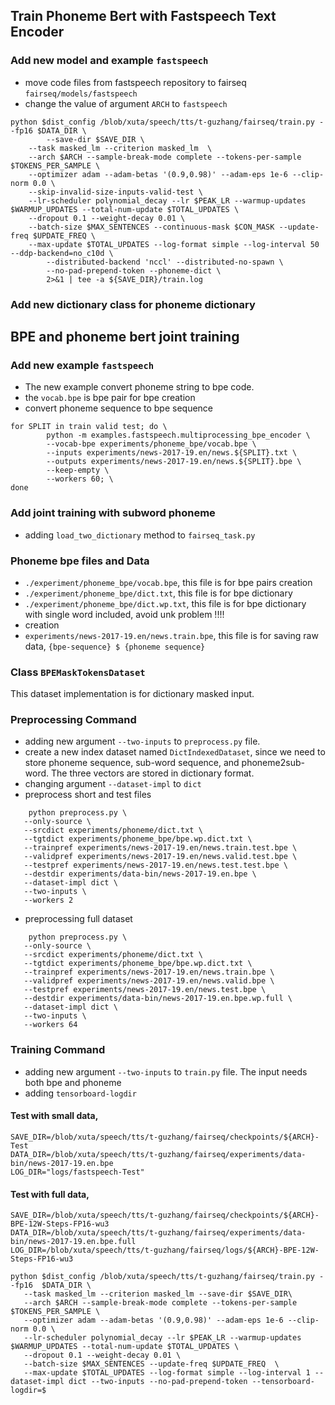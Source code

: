 ## Train Phoneme Bert with Fastspeech Text Encoder
### Add new model and example ```fastspeech```
- move code files from fastspeech repository to fairseq ```fairseq/models/fastspeech```
- change the value of argument ```ARCH``` to ```fastspeech```

```
python $dist_config /blob/xuta/speech/tts/t-guzhang/fairseq/train.py --fp16 $DATA_DIR \
        --save-dir $SAVE_DIR \
    --task masked_lm --criterion masked_lm  \
    --arch $ARCH --sample-break-mode complete --tokens-per-sample $TOKENS_PER_SAMPLE \
    --optimizer adam --adam-betas '(0.9,0.98)' --adam-eps 1e-6 --clip-norm 0.0 \
    --skip-invalid-size-inputs-valid-test \
    --lr-scheduler polynomial_decay --lr $PEAK_LR --warmup-updates $WARMUP_UPDATES --total-num-update $TOTAL_UPDATES \
    --dropout 0.1 --weight-decay 0.01 \
    --batch-size $MAX_SENTENCES --continuous-mask $CON_MASK --update-freq $UPDATE_FREQ \
    --max-update $TOTAL_UPDATES --log-format simple --log-interval 50 --ddp-backend=no_c10d \
        --distributed-backend 'nccl' --distributed-no-spawn \
        --no-pad-prepend-token --phoneme-dict \
        2>&1 | tee -a ${SAVE_DIR}/train.log
```
### Add new dictionary class for phoneme dictionary


## BPE and phoneme bert joint training


### Add new example ```fastspeech```
- The new example convert phoneme string to bpe code.
- the ```vocab.bpe``` is bpe pair for bpe creation
- convert phoneme sequence to bpe sequence
```
for SPLIT in train valid test; do \
        python -m examples.fastspeech.multiprocessing_bpe_encoder \
        --vocab-bpe experiments/phoneme_bpe/vocab.bpe \
        --inputs experiments/news-2017-19.en/news.${SPLIT}.txt \
        --outputs experiments/news-2017-19.en/news.${SPLIT}.bpe \
        --keep-empty \
        --workers 60; \
done
```

### Add joint training with subword phoneme
- adding ```load_two_dictionary``` method to ```fairseq_task.py```
    
### Phoneme bpe files and Data
- ```./experiment/phoneme_bpe/vocab.bpe```, this file is for bpe pairs creation
-  ```./experiment/phoneme_bpe/dict.txt```, this file is for bpe dictionary
-  ```./experiment/phoneme_bpe/dict.wp.txt```, this file is for bpe dictionary with single word included, avoid unk problem !!!!
-   creation
- ```experiments/news-2017-19.en/news.train.bpe```, this file is for saving raw data, ```{bpe-sequence} $ {phoneme sequence}```
    

### Class ```BPEMaskTokensDataset```
This dataset implementation is for dictionary masked input.

### Preprocessing Command
 - adding new argument ```--two-inputs``` to ```preprocess.py``` file. 
 - create a new index dataset named ```DictIndexedDataset```, since we need to store phoneme sequence, sub-word sequence, and phoneme2sub-word. The three vectors are stored in dictionary format.
 - changing argument ```--dataset-impl``` to ```dict```
 - preprocess short and test files


 ```
     python preprocess.py \
    --only-source \
    --srcdict experiments/phoneme/dict.txt \
    --tgtdict experiments/phoneme_bpe/bpe.wp.dict.txt \
    --trainpref experiments/news-2017-19.en/news.train.test.bpe \
    --validpref experiments/news-2017-19.en/news.valid.test.bpe \
    --testpref experiments/news-2017-19.en/news.test.test.bpe \
    --destdir experiments/data-bin/news-2017-19.en.bpe \
    --dataset-impl dict \
    --two-inputs \
    --workers 2
 ```
 - preprocessing full dataset
 ```
     python preprocess.py \
    --only-source \
    --srcdict experiments/phoneme/dict.txt \
    --tgtdict experiments/phoneme_bpe/bpe.wp.dict.txt \
    --trainpref experiments/news-2017-19.en/news.train.bpe \
    --validpref experiments/news-2017-19.en/news.valid.bpe \
    --testpref experiments/news-2017-19.en/news.test.bpe \
    --destdir experiments/data-bin/news-2017-19.en.bpe.wp.full \
    --dataset-impl dict \
    --two-inputs \
    --workers 64
 ```


### Training Command
 - adding new argument ```--two-inputs``` to ```train.py``` file. The input needs both bpe and phoneme
 - adding ```tensorboard-logdir```

#### Test with small data, 
```
SAVE_DIR=/blob/xuta/speech/tts/t-guzhang/fairseq/checkpoints/${ARCH}-Test
DATA_DIR=/blob/xuta/speech/tts/t-guzhang/fairseq/experiments/data-bin/news-2017-19.en.bpe
LOG_DIR="logs/fastspeech-Test"
```

#### Test with full data, 
```
SAVE_DIR=/blob/xuta/speech/tts/t-guzhang/fairseq/checkpoints/${ARCH}-BPE-12W-Steps-FP16-wu3
DATA_DIR=/blob/xuta/speech/tts/t-guzhang/fairseq/experiments/data-bin/news-2017-19.en.bpe.full
LOG_DIR=/blob/xuta/speech/tts/t-guzhang/fairseq/logs/${ARCH}-BPE-12W-Steps-FP16-wu3
```

 ```
 python $dist_config /blob/xuta/speech/tts/t-guzhang/fairseq/train.py --fp16  $DATA_DIR \
    --task masked_lm --criterion masked_lm --save-dir $SAVE_DIR\
    --arch $ARCH --sample-break-mode complete --tokens-per-sample $TOKENS_PER_SAMPLE \
    --optimizer adam --adam-betas '(0.9,0.98)' --adam-eps 1e-6 --clip-norm 0.0 \
    --lr-scheduler polynomial_decay --lr $PEAK_LR --warmup-updates $WARMUP_UPDATES --total-num-update $TOTAL_UPDATES \
    --dropout 0.1 --weight-decay 0.01 \
    --batch-size $MAX_SENTENCES --update-freq $UPDATE_FREQ  \
    --max-update $TOTAL_UPDATES --log-format simple --log-interval 1 --dataset-impl dict --two-inputs --no-pad-prepend-token --tensorboard-logdir=$
 ```
 
 
 
 
